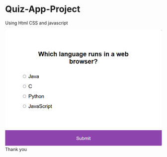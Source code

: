# Quiz-App-Project
Using Html CSS and javascript

![image alt](https://github.com/Aadarshkumarsingh8084/Quiz-App-Project/blob/main/Screenshot%202025-04-15%20121244.png)
Thank you
